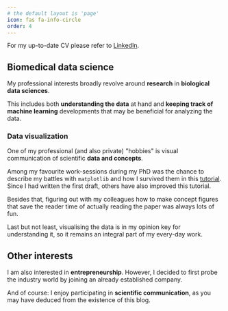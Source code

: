 ```yaml
---
# the default layout is 'page'
icon: fas fa-info-circle
order: 4
---
```


For my up-to-date CV please refer to 
[LinkedIn](https://www.linkedin.com/in/karin-hrovatin-3817a6150/).

## Biomedical data science

My professional interests broadly revolve around **research** in 
**biological data sciences**. 

This includes both **understanding the data** at hand 
and **keeping track of machine learning** developments that may be beneficial 
for analyzing the data.

### Data visualization

One of my professional (and also private) "hobbies" is visual communication 
of scientific **data and concepts**. 

Among my favourite work-sessions during my PhD
was the chance to describe my battles with `matplotlib` and how I survived them
in this 
[tutorial](https://scanpy.readthedocs.io/en/stable/tutorials/plotting/advanced.html).
Since I had written the first draft, others have also improved this tutorial. 


Besides that, figuring out with my colleagues
how to make concept figures that save the reader 
time of actually reading the paper was always lots of fun.

Last but not least, visualising the data is in my opinion key for understanding it, 
so it remains an integral part of my every-day work.

## Other interests

I am also interested in **entrepreneurship**. However, I decided to 
first probe the industry world by joining an already established company.

And of course: I enjoy participating in **scientific communication**, 
as you may have deduced from the existence of this blog. 

